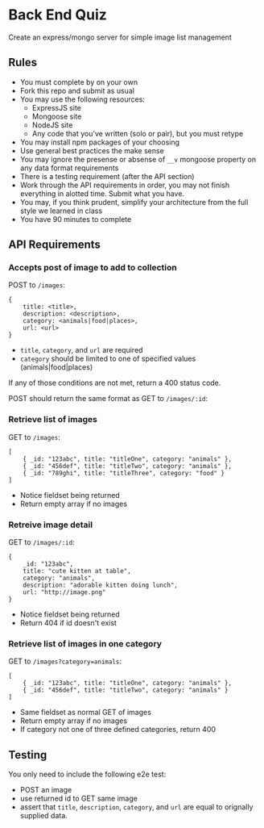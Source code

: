 # Back End Quiz

Create an express/mongo server for simple image list management

## Rules

* You must complete by on your own
* Fork this repo and submit as usual
* You may use the following resources:
    * ExpressJS site
    * Mongoose site
    * NodeJS site
    * Any code that you've written (solo or pair), but you must retype
* You may install npm packages of your choosing
* Use general best practices the make sense
* You may ignore the presense or absense of `__v` mongoose property on
any data format requirements
* There is a testing requirement (after the API section)
* Work through the API requirements in order, you may not finish everything
in alotted time. Submit what you have.
* You may, if you think prudent, simplify your architecture from the full style we learned in class
* You have 90 minutes to complete

## API Requirements

### Accepts post of image to add to collection

POST to `/images`:

```
{
    title: <title>,
    description: <description>,
    category: <animals|food|places>,
    url: <url>
}
```

* `title`, `category`, and `url` are required
* `category` should be limited to one of specified values (animals|food|places)

If any of those conditions are not met, return a 400 status code.

POST should return the same format as GET to `/images/:id`:

### Retrieve list of images

GET to `/images`:

```
[
    { _id: "123abc", title: "titleOne", category: "animals" },
    { _id: "456def", title: "titleTwo", category: "animals" },
    { _id: "789ghi", title: "titleThree", category: "food" }
]
```

* Notice fieldset being returned
* Return empty array if no images

### Retreive image detail

GET to `/images/:id`:

```
{
    _id: "123abc",
    title: "cute kitten at table",
    category: "animals",
    description: "adorable kitten doing lunch",
    url: "http://image.png"
}
```

* Notice fieldset being returned
* Return 404 if id doesn't exist

### Retrieve list of images in one category

GET to `/images?category=animals`:

```
[
    { _id: "123abc", title: "titleOne", category: "animals" },
    { _id: "456def", title: "titleTwo", category: "animals" }
]
```

* Same fieldset as normal GET of images
* Return empty array if no images
* If category not one of three defined categories, return 400

## Testing

You only need to include the following e2e test:

* POST an image
* use returned id to GET same image
* assert that `title`, `description`, `category`, and `url` are equal
to orignally supplied data.
